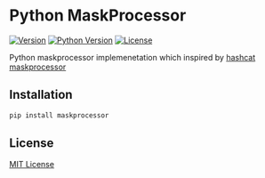 Python MaskProcessor
====================
[![Version](https://img.shields.io/pypi/v/maskprocessor)](https://pypi.org/project/maskprocessor)
[![Python Version](https://img.shields.io/pypi/pyversions/maskprocessor)](https://pypi.org/project/maskprocessor)
[![License](https://img.shields.io/pypi/l/maskprocessor)](LICENSE)

Python maskprocessor implemenetation which inspired by [hashcat maskprocessor](https://github.com/hashcat/maskprocessor)


Installation
------------
```sh
pip install maskprocessor
```


License
-------
[MIT License](LICENSE)
